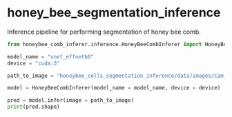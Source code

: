 # honey_bee_segmentation_inference
Inference pipeline for performing segmentation of honey bee comb.

```python
from honeybee_comb_inferer.inference.HoneyBeeCombInferer import HoneyBeeCombInferer

model_name = "unet_effnetb0"
device = "cuda:3"

path_to_image = "honeybee_cells_segmentation_inference/data/images/Cam_0_2019-07-24T15_29_46.791050+00_00.png"

model = HoneyBeeCombInferer(model_name = model_name, device = device)

pred = model.infer(image = path_to_image)
print(pred.shape)

```